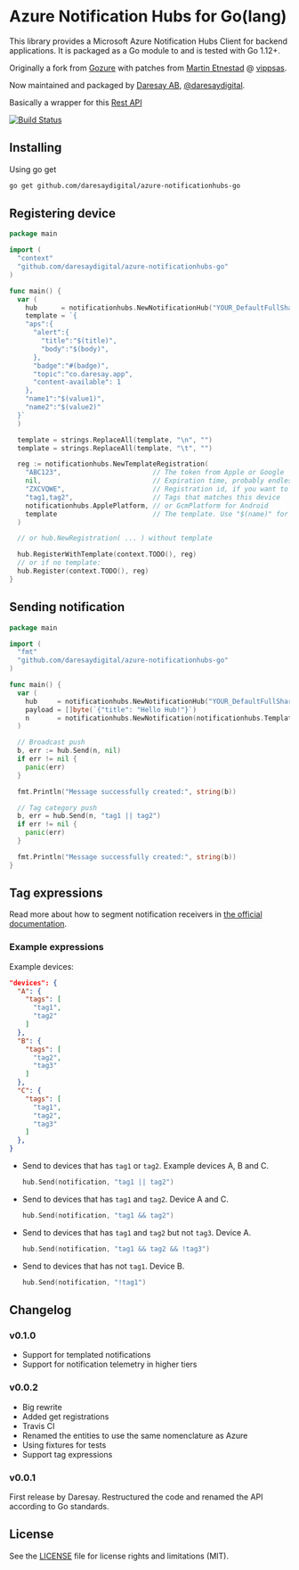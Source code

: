 # Azure Notification Hubs for Go(lang)

This library provides a Microsoft Azure Notification Hubs Client for backend applications.
It is packaged as a Go module to and is tested with Go 1.12+.

Originally a fork from [Gozure](https://github.com/onefootball/gozure) with patches
from [Martin Etnestad](https://github.com/gnawybol) @ [vippsas](https://github.com/vippsas/gozure).

Now maintained and packaged by [Daresay AB](https://daresay.co), [@daresaydigital](https://github.com/daresaydigital).

Basically a wrapper for this [Rest API](https://docs.microsoft.com/en-us/rest/api/notificationhubs/rest-api-methods)

[![Build Status](https://travis-ci.org/daresaydigital/azure-notificationhubs-go.svg?branch=master)](https://travis-ci.org/daresaydigital/azure-notificationhubs-go)

## Installing

Using go get

```sh
go get github.com/daresaydigital/azure-notificationhubs-go
```

## Registering device

```go
package main

import (
  "context"
  "github.com/daresaydigital/azure-notificationhubs-go"
)

func main() {
  var (
    hub      = notificationhubs.NewNotificationHub("YOUR_DefaultFullSharedAccessConnectionString", "YOUR_HubPath")
    template = `{
    "aps":{
      "alert":{
        "title":"$(title)",
        "body":"$(body)",
      },
      "badge":"#(badge)",
      "topic":"co.daresay.app",
      "content-available": 1
    },
    "name1":"$(value1)",
    "name2":"$(value2)"
  }`
  )

  template = strings.ReplaceAll(template, "\n", "")
  template = strings.ReplaceAll(template, "\t", "")

  reg := notificationhubs.NewTemplateRegistration(
    "ABC123",                       // The token from Apple or Google
    nil,                            // Expiration time, probably endless
    "ZXCVQWE",                      // Registration id, if you want to update an existing registration
    "tag1,tag2",                    // Tags that matches this device
    notificationhubs.ApplePlatform, // or GcmPlatform for Android
    template                        // The template. Use "$(name)" for strings and "#(name)" for numbers
  )

  // or hub.NewRegistration( ... ) without template

  hub.RegisterWithTemplate(context.TODO(), reg)
  // or if no template:
  hub.Register(context.TODO(), reg)
}
```

## Sending notification

```go
package main

import (
  "fmt"
  "github.com/daresaydigital/azure-notificationhubs-go"
)

func main() {
  var (
    hub     = notificationhubs.NewNotificationHub("YOUR_DefaultFullSharedAccessConnectionString", "YOUR_HubPath")
    payload = []byte(`{"title": "Hello Hub!"}`)
    n       = notificationhubs.NewNotification(notificationhubs.Template, payload)
  )

  // Broadcast push
  b, err := hub.Send(n, nil)
  if err != nil {
    panic(err)
  }

  fmt.Println("Message successfully created:", string(b))

  // Tag category push
  b, err = hub.Send(n, "tag1 || tag2")
  if err != nil {
    panic(err)
  }

  fmt.Println("Message successfully created:", string(b))
}
```

## Tag expressions

Read more about how to segment notification receivers in [the official documentation](https://docs.microsoft.com/en-us/azure/notification-hubs/notification-hubs-tags-segment-push-message).

### Example expressions

Example devices:

```json
"devices": {
  "A": {
    "tags": [
      "tag1",
      "tag2"
    ]
  },
  "B": {
    "tags": [
      "tag2",
      "tag3"
    ]
  },
  "C": {
    "tags": [
      "tag1",
      "tag2",
      "tag3"
    ]
  },
}
```

- Send to devices that has `tag1` or `tag2`. Example devices A, B and C.

  ```go
  hub.Send(notification, "tag1 || tag2")
  ```

- Send to devices that has `tag1` and `tag2`. Device A and C.

  ```go
  hub.Send(notification, "tag1 && tag2")
  ```

- Send to devices that has `tag1` and `tag2` but not `tag3`. Device A.

  ```go
  hub.Send(notification, "tag1 && tag2 && !tag3")
  ```

- Send to devices that has not `tag1`. Device B.

  ```go
  hub.Send(notification, "!tag1")
  ```

## Changelog

### v0.1.0

- Support for templated notifications
- Support for notification telemetry in higher tiers

### v0.0.2

- Big rewrite
- Added get registrations
- Travis CI
- Renamed the entities to use the same nomenclature as Azure
- Using fixtures for tests
- Support tag expressions

### v0.0.1

First release by Daresay. Restructured the code and renamed the API according to
Go standards.

## License

See the [LICENSE](LICENSE.txt) file for license rights and limitations (MIT).
